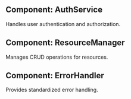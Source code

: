 ## Component: AuthService
Handles user authentication and authorization.

## Component: ResourceManager 
Manages CRUD operations for resources.

## Component: ErrorHandler
Provides standardized error handling.
